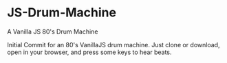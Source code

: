 # JS-Drum-Machine
A Vanilla JS 80's Drum Machine

Initial Commit for an 80's VanillaJS drum machine.
Just clone or download, open in your browser,
and press some keys to hear beats.
